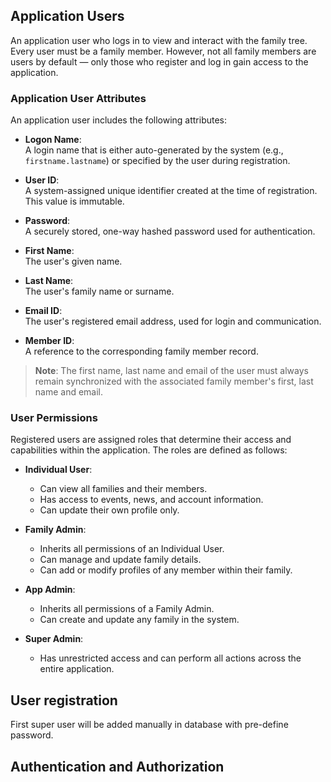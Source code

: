 ## Application Users

An application user who logs in to view and interact with the family tree. Every user must be a family member. However, not all family members are users by default — only those who register and log in gain access to the application.

### Application User Attributes

An application user includes the following attributes:

- **Logon Name**:  
  A login name that is either auto-generated by the system (e.g., `firstname.lastname`) or specified by the user during registration.

- **User ID**:  
  A system-assigned unique identifier created at the time of registration. This value is immutable.

- **Password**:  
  A securely stored, one-way hashed password used for authentication.

- **First Name**:  
  The user's given name.

- **Last Name**:  
  The user's family name or surname.

- **Email ID**:  
  The user's registered email address, used for login and communication.

- **Member ID**:  
  A reference to the corresponding family member record.

> **Note**: The first name, last name and email of the user must always remain synchronized with the associated family member's first, last name and email.


### User Permissions

Registered users are assigned roles that determine their access and capabilities within the application. The roles are defined as follows:

- **Individual User**:  
  - Can view all families and their members.  
  - Has access to events, news, and account information.  
  - Can update their own profile only.

- **Family Admin**:  
  - Inherits all permissions of an Individual User.  
  - Can manage and update family details.  
  - Can add or modify profiles of any member within their family.

- **App Admin**:  
  - Inherits all permissions of a Family Admin.  
  - Can create and update any family in the system.

- **Super Admin**:  
  - Has unrestricted access and can perform all actions across the entire application.



## User registration

First super user will be added manually in database with pre-define password.




## Authentication and Authorization
